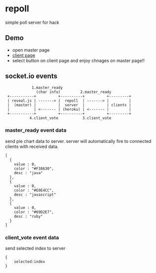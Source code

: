 # repoll

simple poll server for hack

## Demo

* open master page
* [client page](http://repoll.herokuapp.com/)
* select button on client page and enjoy chnages on master page!!

## socket.io events

```
            1.master_ready
              (char info)         2.master_ready
 +-----------+          +----------+          +---------+
 | reveal.js | -------> |  repoll  | -------> |         |
 |  (master) |          |  server  |          | clients |
 |           | <------- | (heroku) | <------- |         |
 +-----------+          +----------+          +---------+
           4.client_vote           3.client_vote
```

### master_ready event data

send pie chart data to server. server will automatically fire to connected clients with received data.

```
[
  {
    value : 0,
    color : "#F38630",
    desc : "java"
  },
  {
    value : 0,
    color : "#E0E4CC",
    desc : "javascript"
  },
  {
    value : 0,
    color : "#69D2E7",
    desc : "ruby"
  }
]
```

### client_vote event data

send selected index to server

```
{
    selected:index
}
```
